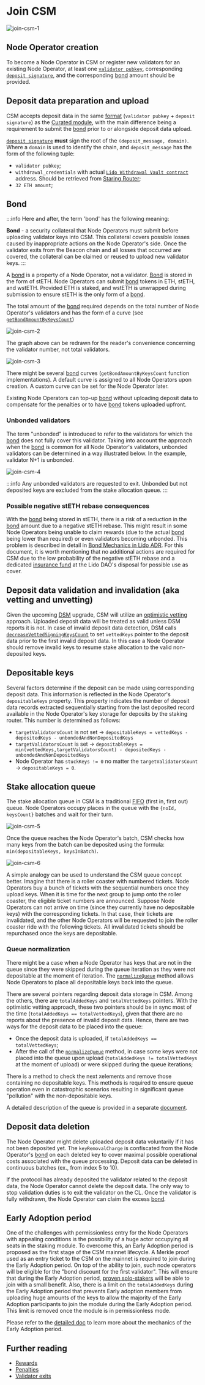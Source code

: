# Join CSM
![join-csm-1](../../../static/img/csm/join-csm-1.png)

## Node Operator creation
To become a Node Operator in CSM or register new validators for an existing Node Operator, at least one [`validator pubkey`](https://github.com/ethereum/consensus-specs/blob/v1.4.0/specs/phase0/beacon-chain.md#validator), corresponding [`deposit signature`](https://github.com/ethereum/consensus-specs/blob/v1.4.0/specs/phase0/beacon-chain.md#signingdata), and the corresponding [bond](./join-csm#bond) amount should be provided.

## Deposit data preparation and upload
CSM accepts deposit data in the same [format](/contracts/node-operators-registry#addsigningkeys) (`validator pubkey` + `deposit signature`) as the [Curated module](/contracts/node-operators-registry.md), with the main difference being a requirement to submit the [bond](./join-csm#bond) prior to or alongside deposit data upload.

[`deposit signature`](https://github.com/ethereum/consensus-specs/blob/v1.4.0/specs/phase0/beacon-chain.md#signingdata) **must** sign the root of the `(deposit_message, domain)`. Where a `domain` is used to identify the chain, and `deposit_message` has the form of the following tuple:
- `validator pubkey`;
- `withdrawal_credentials` with actual [`Lido Withdrawal Vault contract`](/contracts/withdrawal-vault) address. Should be retrieved from [Staring Router](/contracts/staking-router.md#getwithdrawalcredentials);
- `32 ETH amount`;

## Bond

:::info
Here and after, the term 'bond' has the following meaning:

**Bond** - a security collateral that Node Operators must submit before uploading validator keys into CSM. This collateral covers possible losses caused by inappropriate actions on the Node Operator's side. Once the validator exits from the Beacon chain and all losses that occurred are covered, the collateral can be claimed or reused to upload new validator keys.
:::

A [bond](./join-csm#bond) is a property of a Node Operator, not a validator. [Bond](./join-csm#bond) is stored in the form of stETH. Node Operators can submit [bond](./join-csm#bond) tokens in ETH, stETH, and wstETH. Provided ETH is staked, and wstETH is unwrapped during submission to ensure stETH is the only form of a [bond](./join-csm#bond).

The total amount of the [bond](./join-csm#bond) required depends on the total number of Node Operator's validators and has the form of a curve (see [`getBondAmountByKeysCount`](https://github.com/lidofinance/community-staking-module/blob/939482e028139603fbdc13536194ebd22a3e3868/src/abstract/CSBondCurve.sol#L98))

![join-csm-2](../../../static/img/csm/join-csm-2.png)

The graph above can be redrawn for the reader's convenience concerning the validator number, not total validators.

![join-csm-3](../../../static/img/csm/join-csm-3.png)

There might be several [bond](./join-csm#bond) curves (`getBondAmountByKeysCount` function implementations). A default curve is assigned to all Node Operators upon creation. A custom curve can be set for the Node Operator later.

Existing Node Operators can top-up [bond](./join-csm#bond) without uploading deposit data to compensate for the penalties or to have [bond](./join-csm#bond) tokens uploaded upfront.

### Unbonded validators
The term "unbonded" is introduced to refer to the validators for which the [bond](./join-csm#bond) does not fully cover this validator. Taking into account the approach when the [bond](./join-csm#bond) is common for all Node Operator's validators, unbonded validators can be determined in a way illustrated below. In the example, validator N+1 is unbonded.

![join-csm-4](../../../static/img/csm/join-csm-4.png)

:::info
Any unbonded validators are requested to exit. Unbonded but not deposited keys are excluded from the stake allocation queue.
:::

### Possible negative stETH rebase consequences
With the [bond](./join-csm#bond) being stored in stETH, there is a risk of a reduction in the [bond](./join-csm#bond) amount due to a negative stETH rebase. This might result in some Node Operators being unable to claim rewards (due to the actual [bond](./join-csm#bond) being lower than required) or even validators becoming unbonded. This problem is described in detail in [Bond Mechanics in Lido ADR](https://hackmd.io/@lido/BJqWx7P0p). For this document, it is worth mentioning that no additional actions are required for CSM due to the low probability of the negative stETH rebase and a dedicated [insurance fund](/contracts/insurance) at the Lido DAO's disposal for possible use as cover.

## Deposit data validation and invalidation (aka vetting and unvetting)
Given the upcoming [DSM](https://hackmd.io/@lido/rJrTnEc2a) upgrade, CSM will utilize an [optimistic vetting](https://hackmd.io/@lido/ryw2Qo5ia) approach. Uploaded deposit data will be treated as valid unless DSM reports it is not. In case of invalid deposit data detection, DSM calls [`decreaseVettedSigningKeysCount`](https://github.com/lidofinance/community-staking-module/blob/939482e028139603fbdc13536194ebd22a3e3868/src/CSModule.sol#L879) to set `vettedKeys` pointer to the deposit data prior to the first invalid deposit data. In this case a Node Operator should remove invalid keys to resume stake allocation to the valid non-deposited keys.

## Depositable keys
Several factors determine if the deposit can be made using corresponding deposit data. This information is reflected in the Node Operator's `depositableKeys` property. This property indicates the number of deposit data records extracted sequentially starting from the last deposited record available in the Node Operator's key storage for deposits by the staking router. This number is determined as follows:
- `targetValidatorsCount` is not set -> `depositableKeys = vettedKeys - depositedKeys - unbondedAndNonDepositedKeys`
- `targetValidatorsCount` is set -> `depositableKeys = min(vettedKeys,targetValidatorsCount) - depositedKeys - unbondedAndNonDepositedKeys`
- Node Operator has `stuckKeys != 0` no matter the `targetValidatorsCount` -> `depositableKeys = 0`.

## Stake allocation queue

The stake allocation queue in CSM is a traditional [FIFO](https://en.wikipedia.org/wiki/FIFO_(computing_and_electronics)) (first in, first out) queue. Node Operators occupy places in the queue with the `{noId, keysCount}` batches and wait for their turn.

![join-csm-5](../../../static/img/csm/join-csm-5.png)

Once the queue reaches the Node Operator's batch, CSM checks how many keys from the batch can be deposited using the formula: `min(depositableKeys, keysInBatch)`.

![join-csm-6](../../../static/img/csm/join-csm-6.png)

A simple analogy can be used to understand the CSM queue concept better. Imagine that there is a roller coaster with numbered tickets. Node Operators buy a bunch of tickets with the sequential numbers once they upload keys. When it is time for the next group to jump onto the roller coaster, the eligible ticket numbers are announced. Suppose Node Operators can not arrive on time (since they currently have no depositable keys) with the corresponding tickets. In that case, their tickets are invalidated, and the other Node Operators will be requested to join the roller coaster ride with the following tickets. All invalidated tickets should be repurchased once the keys are depositable.

### Queue normalization

There might be a case when a Node Operator has keys that are not in the queue since they were skipped during the queue iteration as they were not depositable at the moment of iteration. The [`normalizeQueue`](https://github.com/lidofinance/community-staking-module/blob/939482e028139603fbdc13536194ebd22a3e3868/src/CSModule.sol#L996) method allows Node Operators to place all depositable keys back into the queue.

There are several pointers regarding deposit data storage in CSM. Among the others, there are `totalAddedKeys` and `totalVettedKeys` pointers. With the optimistic vetting approach, these two pointers should be in sync most of the time (`totalAddedKeys == totalVettedKeys`), given that there are no reports about the presence of invalid deposit data. Hence, there are two ways for the deposit data to be placed into the queue:
- Once the deposit data is uploaded, if `totalAddedKeys == totalVettedKeys`;
- After the call of the [`normalizeQueue`](https://github.com/lidofinance/community-staking-module/blob/939482e028139603fbdc13536194ebd22a3e3868/src/CSModule.sol#L996) method, in case some keys were not placed into the queue upon upload (`totalAddedKeys != totalVettedKeys` at the moment of upload) or were skipped during the queue iterations;

There is a method to check the next `X`elements and remove those containing no depositable keys. This methods is required to ensure queue operation even in catastrophic scenarios resulting in significant queue "pollution" with the non-depositable keys.

A detailed description of the queue is provided in a separate [document](https://hackmd.io/@lido/ryw2Qo5ia).

## Deposit data deletion
The Node Operator might delete uploaded deposit data voluntarily if it has not been deposited yet. The `keyRemovalCharge` is confiscated from the Node Operator's [bond](./join-csm#bond) on each deleted key to cover maximal possible operational costs associated with the queue processing. Deposit data can be deleted in continuous batches (ex., from index 5 to 10).

If the protocol has already deposited the validator related to the deposit data, the Node Operator cannot delete the deposit data. The only way to stop validation duties is to exit the validator on the CL. Once the validator is fully withdrawn, the Node Operator can claim the excess [bond](./join-csm#bond).

## Early Adoption period

One of the challenges with permissionless entry for the Node Operators with appealing conditions is the possibility of a huge actor occupying all seats in the staking module. To overcome this, an Early Adoption period is proposed as the first stage of the CSM mainnet lifecycle. A Merkle proof used as an entry ticket to the CSM on the mainnet is required to join during the Early Adoption period. On top of the ability to join, such node operators will be eligible for the "bond discount for the first validator". This will ensure that during the Early Adoption period, [proven solo-stakers](https://github.com/lidofinance/community-staking-module/blob/939482e028139603fbdc13536194ebd22a3e3868/artifacts/mainnet/early-adoption) will be able to join with a small benefit. Also, there is a limit on the `totalAddedKeys` during the Early Adoption period that prevents Early adoption members from uploading huge amounts of the keys to allow the majority of the Early Adoption participants to join the module during the Early Adoption period. This limit is removed once the module is in permissionless mode.

Please refer to the [detailed doc](https://hackmd.io/@lido/HyKgaBMj6) to learn more about the mechanics of the Early Adoption period.

## Further reading

- [Rewards](rewards.md)
- [Penalties](penalties.md)
- [Validator exits](validator-exits.md)
